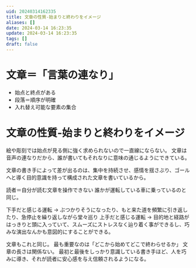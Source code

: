 ```yaml
---
uid: 20240314162335
title: 文章の性質‐始まりと終わりをイメージ
aliases: []
date: 2024-03-14 16:23:35
update: 2024-03-14 16:23:35
tags: []
draft: false
---
```


# 文章＝「言葉の連なり」
* 始点と終点がある
* 段落＝順序が明確
* 入れ替え可能な要素の集合

# 文章の性質‐始まりと終わりをイメージ

絵や彫刻では始点が見る側に強く求められないので一直線にならない。
文章は音声の連なりだから、誰が書いてもそれなりに意味の通じるようにできている。


文章の書き手によって差が出るのは、集中を持続させ、感情を揺さぶり、ゴールへと導く目的意識を持って構成された文章を書いているから。


読者＝自分が読む文章を操作できない
誰かが運転している車に乗っているのと同じ。

下手だと感じる運転 → ぶつかりそうになったり、もと来た道を頻繁に引き返したり、急停止を繰り返しながら堂々巡り
上手だと感じる運転 → 目的地と経路がはっきりと頭に入っていて、スムーズにストレスなく辿り着く事ができるし、巧みな演出なんかも意図的にすることができる。

文章もこれと同じ。
最も重要なのは「どこから始めてどこで終わらせるか」
文章の長さは関係ない。
最初と最後をしっかり意識している書き手ほど、人を巧みに導き、それが読者に安心感を与え信頼されるようになる。



[^ikinokosakka]: https://www.notion.so/c88d85d493c5430da64da3188673197b/ 生き残る作家、生き残れない作家 冲方塾・創作講座, P37, 冲方 丁, 早川書房, 2021/04/24

